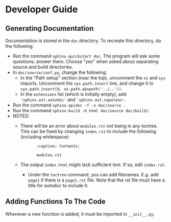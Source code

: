 # Developer Guide
## Generating Documentation
Documentation is stored in the `doc` directory.  To recreate this directory, do the following:

* Run the command `sphinx-quickstart doc`.  The program will ask some questions; answer them.  Choose "yes" when asked about separating source and build directories.
* In `doc/source/conf.py`, change the following:
  * In the "Path setup" section (near the top), uncomment the `os` and `sys` imports.  Uncomment the `sys.path.insert` line, and change it to `sys.path.insert(0, os.path.abspath('../..'))`.
  * In the `extensions` list (which is initially empty), add `'sphinx.ext.autodoc'` and `'sphinx.ext.napoleon'`.
* Run the command `sphinx-apidoc -f -o doc/source .`
* Run the command `sphinx-build -b html doc/source doc/build/`.
* NOTES:
  * There will be an error about `modules.rst` not being in any toctree.  This can be fixed by changing `index.rst` to include the following (including whitespace):



               :caption: Contents:
          
               modules.rst
               
  * The output `index.html` might lack sufficient text.  If so, edit `index.rst`.
      * Under the `toctree` command, you can add filenames.  E.g. add `page1` if there is a `page1.rst` file.  Note that the rst file must have a title for autodoc to include it.

## Adding Functions To The Code
Whenever a new function is added, it must be imported in `__init__.py`.
